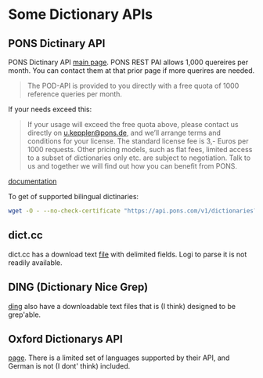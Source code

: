 # Some Dictionary APIs

## PONS Dictinary API

PONS Dictinary API [main page](https://en.pons.com/p/online-dictionary/developers/api). PONS REST PAI allows 1,000 quereires per month. You can contact them at that prior page if more querires are needed.

> The POD-API is provided to you directly with a free quota of 1000 reference queries per month.

If your needs exceed this:

> If your usage will exceed the free quota above, please contact us directly on u.keppler@pons.de, and we’ll arrange terms and conditions for your license. The standard license fee is 3,- Euros per 1000 requests. 
Other pricing models, such as flat fees, limited access to a subset of dictionaries only etc. are subject to negotiation. Talk to us and together we will find out how you can benefit from PONS.

[documentation](https://en.pons.com/p/files/uploads/pons/api/api-documentation.pdf)

To get of supported bilingual dictinaries:

```bash
wget -O - --no-check-certificate "https://api.pons.com/v1/dictionaries?language=de"
```

## dict.cc 

dict.cc has a download text [file](https://www1.dict.cc/translation_file_request.php?l=e) with delimited fields. Logi to parse it is not readily available.

## DING (Dictionary Nice Grep)

[ding](https://www-user.tu-chemnitz.de/~fri/ding/) also have a downloadable text files that is (I think) designed to be grep'able.


## Oxford Dictionarys API

[page](https://developer.oxforddictionaries.com/).  There is a limited set of languages supported by their API, and German is not (I dont' think) included.
